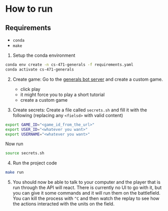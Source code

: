 # How to run

## Requirements
- `conda`
- `make`

1. Setup the conda environment
```bash
conda env create -n cs-471-generals -f requirements.yaml
conda activate cs-471-generals
```

2. Create game:
Go to the [generals bot server](https://bot.generals.io/) and create a custom game.
    - click play
    - it might force you to play a short tutorial
    - create a custom game

3. Create secrets:
Create a file called `secrets.sh` and fill it with the following (replacing any `<fielsd>` with valid content)
```bash
export GAME_ID="<game_id_from_the_url>"
export USER_ID="<whatever you want>"
export USERNAME="<whatever you want>"
```

Now run
```bash
source secrets.sh
```

4. Run the project code
```bash
make run
```

5. You should now be able to talk to your computer and the player that is run through the API will react. 
There is currently no UI to go with it, but you can give it some commands and it will run them on the battlefield.
You can kill the process with `^C` and then watch the replay to see how the actions interacted with the units on the field.
